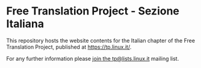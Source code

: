 Free Translation Project - Sezione Italiana
===========================================

This repository hosts the website contents for the Italian chapter of the Free
Translation Project, published at <https://tp.linux.it/>.

For any further information please [join the tp@lists.linux.it][tp-ml] mailing list.

[tp-ml]: https://tp.linux.it/#ml
